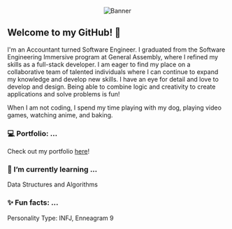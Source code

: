 
<p align="center">
    <img src="https://res.cloudinary.com/orawee/image/upload/v1647404181/hi_i_m_orawee_500_282_px_700_395_px_mtdspw.gif" alt="Banner">
</p>

## Welcome to my GitHub! 👋

I'm an Accountant turned Software Engineer. I graduated from the Software Engineering Immersive program at General Assembly, where I refined my skills as a full-stack developer. I am eager to find my place on a collaborative team of talented individuals where I can continue to expand my knowledge and develop new skills. I have an eye for detail and love to develop and design. Being able to combine logic and creativity to create applications and solve problems is fun!<br>

When I am not coding, I spend my time playing with my dog, playing video games, watching anime, and baking.

### :computer: Portfolio: ...
Check out my portfolio [here](https://oraweechan.github.io/)!

### :seedling: I’m currently learning ...
Data Structures and Algorithms

### :sparkles: Fun facts: ... 
Personality Type: INFJ, Enneagram 9
<!--
**oraweechan/oraweechan** is a ✨ _special_ ✨ repository because its `README.md` (this file) appears on your GitHub profile.

Here are some ideas to get you started:

- 🔭 I’m currently working on ...
- 🌱 I’m currently learning ...
- 👯 I’m looking to collaborate on ...
- 🤔 I’m looking for help with ...
- 💬 Ask me about ...
- 📫 How to reach me: ...
- 😄 Pronouns: ...
- ⚡ Fun fact: ...
-->
